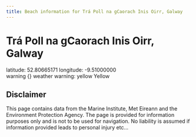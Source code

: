 ```yaml
---
title: Beach information for Trá Poll na gCaorach Inis Oirr, Galway
---
```

# Trá Poll na gCaorach Inis Oirr, Galway 

<div class="location-info">latitude: 52.80665171 longitude: -9.51000000</div>
<div class="met-eireann-warnings"><span class="material-icons {}-warning">warning</span>&nbsp;{} weather warning: yellow Yellow&nbsp;</div>
<div></div>

## Disclaimer

This page contains data from the Marine Institute, 
Met Eireann and the Environment Protection Agency. The page is provided for
information purposes only and is not to be used for navigation. No liability 
is assumed if information provided leads to personal injury etc...